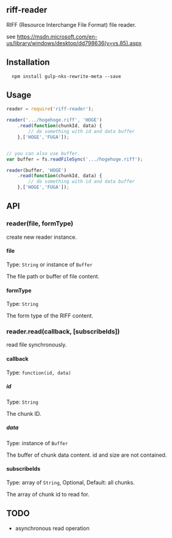 ## riff-reader

RIFF (Resource Interchange File Format) file reader.

see https://msdn.microsoft.com/en-us/library/windows/desktop/dd798636(v=vs.85).aspx

## Installation
```
  npm install gulp-nks-rewrite-meta --save
```

## Usage

```javascript
reader = require('riff-reader');

reader('.../hogehoge.riff', 'HOGE')
    .read(function(chunkId, data) {
        // do something with id and data buffer
    },['HOGE','FUGA']);


// you can also use buffer.
var buffer = fs.readFileSync('.../hogehoge.riff');

reader(buffer, 'HOGE')
    .read(function(chunkId, data) {
        // do something with id and data buffer
    },['HOGE','FUGA']);
```

## API

### reader(file, formType)
 create new reader instance.

#### file
Type: `String` or instance of `Buffer`

The file path or buffer of file content.

#### formType
Type: `String`

The form type of the RIFF content.

### reader.read(callback, [subscribeIds])
read file synchronously.

#### callback
Type: `function(id, data)`

##### id
Type: `String`

The chunk ID.

##### data
Type: instance of `Buffer`

The buffer of chunk data content. id and size are not contained.

#### subscribeIds
Type: array of `String`, Optional, Default: all chunks.

The array of chunk id to read for.

## TODO
- asynchronous read operation
